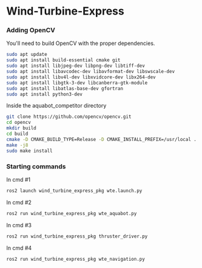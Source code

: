 # Wind-Turbine-Express

### Adding OpenCV

You'll need to build OpenCV with the proper dependencies.

```bash
sudo apt update
sudo apt install build-essential cmake git
sudo apt install libjpeg-dev libpng-dev libtiff-dev
sudo apt install libavcodec-dev libavformat-dev libswscale-dev
sudo apt install libv4l-dev libxvidcore-dev libx264-dev
sudo apt install libgtk-3-dev libcanberra-gtk-module
sudo apt install libatlas-base-dev gfortran
sudo apt install python3-dev
```
Inside the aquabot_competitor directory

```bash
git clone https://github.com/opencv/opencv.git
cd opencv
mkdir build
cd build
cmake -D CMAKE_BUILD_TYPE=Release -D CMAKE_INSTALL_PREFIX=/usr/local ..
make -j8
sudo make install
```
### Starting commands

In cmd #1
```bash
ros2 launch wind_turbine_express_pkg wte.launch.py 
```
In cmd #2
```bash
ros2 run wind_turbine_express_pkg wte_aquabot.py
```
In cmd #3
```bash
ros2 run wind_turbine_express_pkg thruster_driver.py
```
In cmd #4
```bash
ros2 run wind_turbine_express_pkg wte_navigation.py 
```
